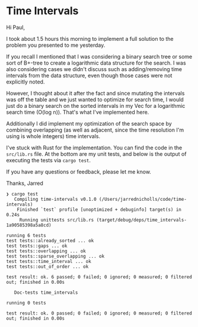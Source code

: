 # Time Intervals

Hi Paul,

I took about 1.5 hours this morning to implement a full solution to the problem you presented to me yesterday.

If you recall I mentioned that I was considering a binary search tree or some sort of B+-tree to create a logarithmic data structure for the search. I was also considering cases we didn't discuss such as adding/removing time intervals from the data structure, even though those cases were not explicitly noted.

However, I thought about it after the fact and since mutating the intervals was off the table and we just wanted to optimize for search time, I would just do a binary search on the sorted intervals in my Vec for a logarithmic search time (O(log n)). That's what I've implemented here.

Additionally I did implement my optimization of the search space by combining overlapping (as well as adjacent, since the time resolution I'm using is whole integers) time intervals.

I've stuck with Rust for the implementation. You can find the code in the `src/lib.rs` file. At the bottom are my unit tests, and below is the output of executing the tests via `cargo test`.

If you have any questions or feedback, please let me know.

Thanks,
Jarred

```
❯ cargo test
   Compiling time-intervals v0.1.0 (/Users/jarrednicholls/code/time-intervals)
    Finished `test` profile [unoptimized + debuginfo] target(s) in 0.24s
     Running unittests src/lib.rs (target/debug/deps/time_intervals-1a90585398a5a8cd)

running 6 tests
test tests::already_sorted ... ok
test tests::gaps ... ok
test tests::overlapping ... ok
test tests::sparse_overlapping ... ok
test tests::time_interval ... ok
test tests::out_of_order ... ok

test result: ok. 6 passed; 0 failed; 0 ignored; 0 measured; 0 filtered out; finished in 0.00s

   Doc-tests time_intervals

running 0 tests

test result: ok. 0 passed; 0 failed; 0 ignored; 0 measured; 0 filtered out; finished in 0.00s
```
